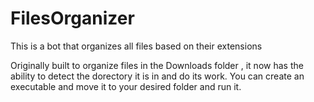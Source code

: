 # FilesOrganizer
This is a bot that organizes all files based on their extensions

Originally built to organize files in the Downloads folder , it now has the ability to detect the dorectory it is in and do its work.
You can create an executable and move it to your desired folder and run it.
